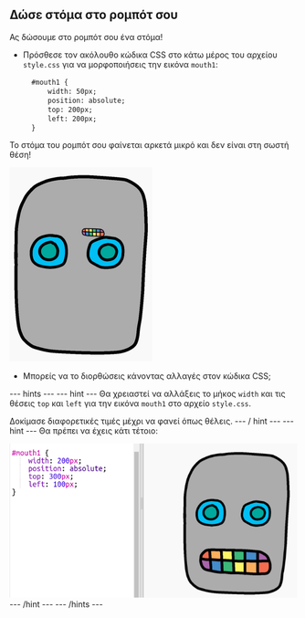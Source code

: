 ## Δώσε στόμα στο ρομπότ σου

Ας δώσουμε στο ρομπότ σου ένα στόμα!

- Πρόσθεσε τον ακόλουθο κώδικα CSS στο κάτω μέρος του αρχείου `style.css` για να μορφοποιήσεις την εικόνα `mouth1`:
    
        #mouth1 {
            width: 50px;
            position: absolute;
            top: 200px;
            left: 200px;
        }
        

Το στόμα του ρομπότ σου φαίνεται αρκετά μικρό και δεν είναι στη σωστή θέση!

![screenshot](images/robot-mouth.png)

- Μπορείς να το διορθώσεις κάνοντας αλλαγές στον κώδικα CSS;

\--- hints \--- \--- hint \--- Θα χρειαστεί να αλλάξεις το μήκος `width` και τις θέσεις `top` και `left` για την εικόνα `mouth1` στο αρχείο `style.css`.

Δοκίμασε διαφορετικές τιμές μέχρι να φανεί όπως θέλεις. \--- / hint \--- \--- hint \--- Θα πρέπει να έχεις κάτι τέτοιο:

![screenshot](images/robot-mouth-code.png) \--- /hint \--- \--- /hints \---